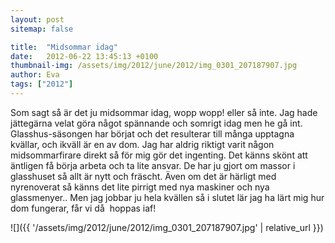 ```yaml
---
layout: post
sitemap: false

title:  "Midsommar idag"
date:   2012-06-22 13:45:13 +0100
thumbnail-img: /assets/img/2012/june/2012/img_0301_207187907.jpg
author: Eva
tags: ["2012"]
---
```


Som sagt så är det ju midsommar idag, wopp wopp! eller så inte. Jag hade jättegärna velat göra något spännande och somrigt idag men he gå int. Glasshus-säsongen har börjat och det resulterar till många upptagna kvällar, och ikväll är en av dom. Jag har aldrig riktigt varit någon midsommarfirare direkt så för mig gör det ingenting. Det känns skönt att äntligen få börja arbeta och ta lite ansvar. De har ju gjort om massor i glasshuset så allt är nytt och fräscht. Även om det är härligt med nyrenoverat så känns det lite pirrigt med nya maskiner och nya glassmenyer.. Men jag jobbar ju hela kvällen så i slutet lär jag ha lärt mig hur dom fungerar, får vi då  hoppas iaf!

![]({{ '/assets/img/2012/june/2012/img_0301_207187907.jpg'  | relative_url }})


